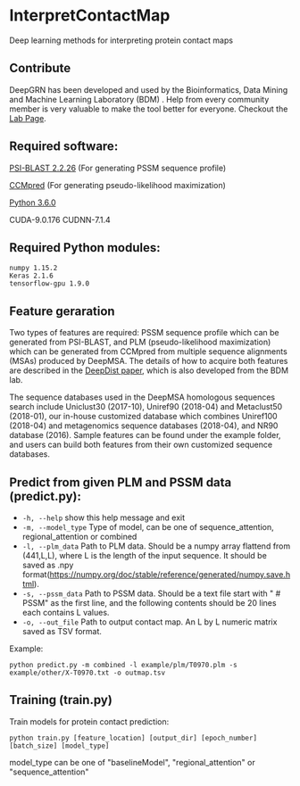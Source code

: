 # InterpretContactMap
Deep learning methods for interpreting protein contact maps

Contribute
---------------------
DeepGRN has been developed and used by the Bioinformatics, Data Mining and Machine Learning Laboratory (BDM)
. Help from every community member is very valuable to make the tool better for everyone.
Checkout the [Lab Page](http://calla.rnet.missouri.edu/cheng/).


## Required software:

[PSI-BLAST 2.2.26](https://www.ncbi.nlm.nih.gov/books/NBK131777/) (For generating PSSM sequence profile)

[CCMpred](https://github.com/soedinglab/CCMpred) (For generating pseudo-likelihood maximization)

[Python 3.6.0](https://www.python.org/)

CUDA-9.0.176
CUDNN-7.1.4

## Required Python modules:

```
numpy 1.15.2
Keras 2.1.6
tensorflow-gpu 1.9.0
```

## Feature geraration
Two types of features are required: PSSM sequence profile which can be generated from PSI-BLAST, and PLM (pseudo-likelihood maximization) which can be generated from CCMpred from multiple sequence alignments (MSAs) produced by DeepMSA. The details of how to acquire both features are described in the [DeepDist paper](https://www.biorxiv.org/content/10.1101/2020.03.17.995910v1), which is also developed from the BDM lab. 

The sequence databases used in the DeepMSA homologous sequences search include Uniclust30 (2017-10), Uniref90 (2018-04) and Metaclust50 (2018-01), our in-house customized database which combines Uniref100 (2018-04) and metagenomics sequence databases (2018-04), and NR90 database (2016). Sample features can be found under the  example folder, and users can build both features from their own customized sequence databases.


## Predict from given PLM and PSSM data (predict.py):
  * `-h, --help`            show this help message and exit
  * `-m, --model_type`      Type of model, can be one of sequence_attention, regional_attention or combined
  * `-l, --plm_data`        Path to PLM data. Should be a numpy array flattend from (441,L,L), where L is the length of the input sequence. It should be saved as .npy format(https://numpy.org/doc/stable/reference/generated/numpy.save.html).
  * `-s, --pssm_data`       Path to PSSM data. Should be a text file start with " # PSSM" as the first line, and the following contents should be 20 lines each contains L values.
  * `-o, --out_file`        Path to output contact map. An L by L numeric matrix saved as TSV format.


Example:

```
python predict.py -m combined -l example/plm/T0970.plm -s example/other/X-T0970.txt -o outmap.tsv
```
                        
                        

## Training (train.py)
Train models for protein contact prediction:

```
python train.py [feature_location] [output_dir] [epoch_number] [batch_size] [model_type]
```

model_type can be one of "baselineModel", "regional_attention" or "sequence_attention"








